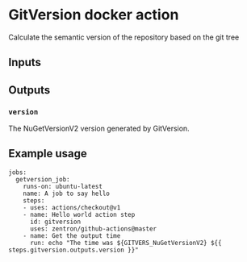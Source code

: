 # GitVersion docker action

Calculate the semantic version of the repository based on the git tree

## Inputs

## Outputs

### `version`

The NuGetVersionV2 version generated by GitVersion.

## Example usage

```
jobs:
  getversion_job:
    runs-on: ubuntu-latest
    name: A job to say hello
    steps:
    - uses: actions/checkout@v1
    - name: Hello world action step
      id: gitversion
      uses: zentron/github-actions@master
    - name: Get the output time
      run: echo "The time was ${GITVERS_NuGetVersionV2} ${{ steps.gitversion.outputs.version }}"
```